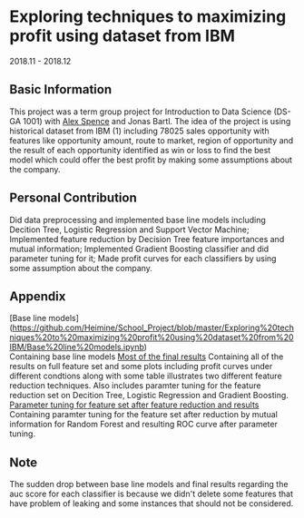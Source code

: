 # Exploring techniques to maximizing profit using dataset from IBM
2018.11 - 2018.12
## Basic Information
This project was a term group project for Introduction to Data Science (DS-GA 1001) with [Alex Spence](https://github.com/aspen8400) and Jonas Bartl. The idea of the project is using historical dataset from IBM (1) including 78025 sales opportunity with features like opportunity amount, route to market, region of opportunity and the result of each opportunity identified as win or loss to find the best model which could offer the best profit by making some assumptions about the company.

## Personal Contribution
Did data preprocessing and implemented base line models including Decition Tree, Logistic Regression and Support Vector Machine;
Implemented feature reduction by Decision Tree feature importances and mutual information;
Implemented Gradient Boosting classifier and did parameter tuning for it;
Made profit curves for each classifiers by using some assumption about the company.

## Appendix
[Base line models]  
(https://github.com/Heimine/School_Project/blob/master/Exploring%20techniques%20to%20maximizing%20profit%20using%20dataset%20from%20IBM/Base%20line%20models.ipynb)  
Containing base line models
[Most of the final results](https://github.com/Heimine/School_Project/blob/master/Exploring%20techniques%20to%20maximizing%20profit%20using%20dataset%20from%20IBM/Most%20of%20the%20final%20results.ipynb)
Containing all of the results on full feature set and some plots including profit curves under different condtions along with some table illustrates two different feature reduction techniques. Also includes paramter tuning for the feature reduction set on Decition Tree, Logistic Regression and Gradient Boosting.
[Parameter tuning for feature set after feature reduction and results](https://github.com/Heimine/School_Project/blob/master/Exploring%20techniques%20to%20maximizing%20profit%20using%20dataset%20from%20IBM/Parameter%20tuning%20for%20feature%20set%20after%20feature%20reduction%20and%20results.ipynb)
Containing paramter tuning for the feature set after reduction by mutual information for Random Forest and resulting ROC curve after parameter tuning.

## Note
The sudden drop between base line models and final results regarding the auc score for each classifier is because we didn't delete some features that have problem of leaking and some instances that should not be considered.
